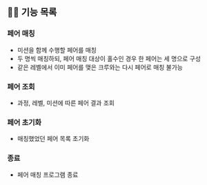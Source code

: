 ## 👨‍💻 기능 목록

### 페어 매칭
- 미션을 함께 수행할 페어를 매칭
- 두 명씩 매칭하되, 페어 매칭 대상이 홀수인 경우 한 페어는 세 명으로 구성
- 같은 레벨에서 이미 페어를 맺은 크루와는 다시 페어로 매칭 불가능

### 페어 조회
- 과정, 레벨, 미션에 따른 페어 결과 조회

### 페어 초기화
- 매칭했었던 페어 목록 초기화

### 종료
- 페어 매칭 프로그램 종료